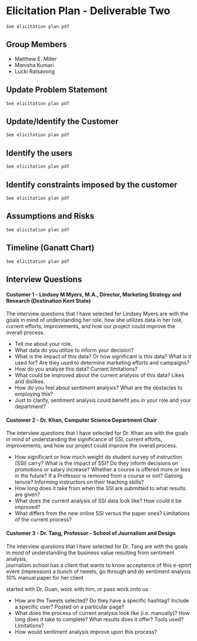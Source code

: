 # Elicitation Plan - Deliverable Two

    See elicitation plan pdf
    
## Group Members

- Matthew E. Miller
- Manisha Kumari
- Lucki Ratsavong

## Update Problem Statement
    See elicitation plan pdf
## Update/Identify the Customer
    See elicitation plan pdf
## Identify the users
    See elicitation plan pdf
## Identify constraints imposed by the customer
    See elicitation plan pdf
## Assumptions and Risks
    See elicitation plan pdf
## Timeline (Ganatt Chart)
    See elicitation plan pdf
## Interview Questions

#### Customer 1 - Lindsey M Myers, M.A., Director, Marketing Strategy and Research (Destination Kent State)
The interview questions that I have selected for Lindsey Myers are with the goals in mind of understanding her role, how she utilizes data in her role, current efforts, improvements, and how our project could improve the overall process. 
- Tell me about your role. 
- What data do you utilize to inform your decision?
- What is the impact of this data? Or how significant is this data? What is it used for? Are they used to determine marketing efforts and campaigns?
- How do you analyze this data? Current limitations?
- What could be improved about the current analysis of this data? Likes and dislikes.
- How do you feel about sentiment analysis? What are the obstacles to employing this?
- Just to clarify, sentiment analysis could benefit you in your role and your department?

#### Customer 2 - Dr. Khan, Computer Science Department Chair
The interview questions that I have selected for Dr. Khan are with the goals in mind of understanding the significance of SSI, current efforts, improvements, and how our project could improve the overall process. 
- How significant or how much weight do student survey of instruction (SSI) carry? What is the impact of SSI? Do they inform decisions on promotions or salary increase? Whether a course is offered more or less in the future? If a Professor is removed from a course or not? Gaining tenure? Informing instructors on their teaching skills?
- How long does it take from when the SSI are submitted to what results are given?
- What does the current analysis of SSI data look like? How could it be improved?
- What differs from the new online SSI versus the paper ones? Limitations of the current process?

#### Customer 3 - Dr. Tang, Professor - School of Journalism and Design
The interview questions that I have selected for Dr. Tang are with the goals in mind of understanding the business value resulting from sentiment analysis,  
journalism school
has a client that wants to know acceptance of this e-sport event (impression)
a bunch of tweets, go through and do sentiment analysis
10% manual
paper for her client


started with Dr. Guan, work with him, or pass work onto us

- How are the Tweets selected? Do they have a specific hashtag? Include a specific user? Posted on a particular page?
- What does the process of current analysis look like (i.e. manually)? How long does it take to complete? What results does it offer? Tools used? Limitations?
- How would sentiment analysis improve upon this process? 
